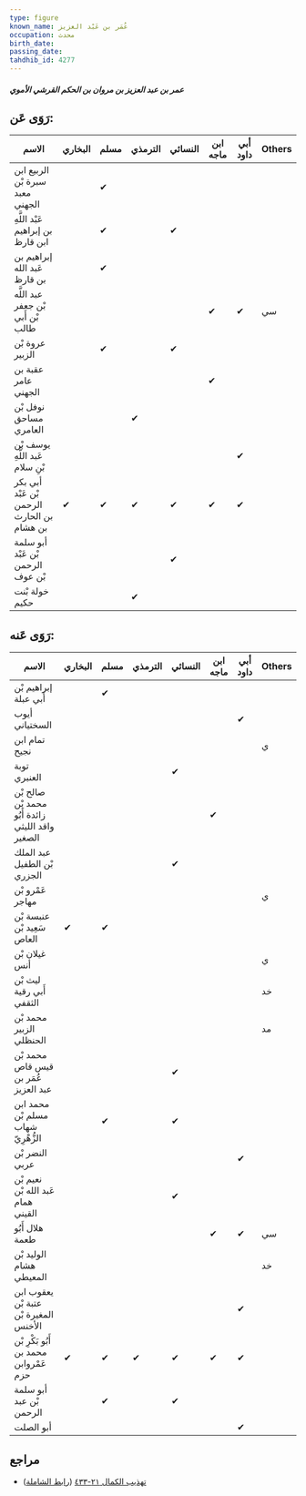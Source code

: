 ```yaml
---
type: figure
known_name: عُمَر بن عَبْد العزيز
occupation: محدث
birth_date:
passing_date:
tahdhib_id: 4277
---
```

##### عمر بن عبد العزيز بن مروان بن الحكم القرشي الأموي

## رَوَى عَن:
| الاسم                                      | البخاري | مسلم | الترمذي | النسائي | ابن ماجه | أبي داود | Others |
| ------------------------------------------ | ------- | ---- | ------- | ------- | -------- | -------- | ------ |
| الربيع ابن سبرة بْن معبد الجهني            |         | ✔    |         |         |          |          |        |
| عَبْد اللَّهِ بن إبراهيم ابن قارظ          |         | ✔    |         | ✔       |          |          |        |
| إبراهيم بن عَبد الله بن قارظ               |         | ✔    |         |         |          |          |        |
| عبد اللَّه بْن جعفر بْن أَبي طالب          |         |      |         |         | ✔        | ✔        | سي     |
| عروة بْن الزبير                            |         | ✔    |         | ✔       |          |          |        |
| عقبة بن عامر الجهني                        |         |      |         |         | ✔        |          |        |
| نوفل بْن مساحق العامري                     |         |      | ✔       |         |          |          |        |
| يوسف بْن عَبد اللَّهِ بْنِ سلام            |         |      |         |         |          | ✔        |        |
| أبي بكر بْن عَبْد الرحمن بن الحارث بن هشام | ✔       | ✔    | ✔       | ✔       | ✔        | ✔        |        |
| أبو سلمة بْن عَبْد الرحمن بْن عوف          |         |      |         | ✔       |          |          |        |
| خولة بْنت حكيم                             |         |      | ✔       |         |          |          |        |
## رَوَى عَنه:
| الاسم                                            | البخاري | مسلم | الترمذي | النسائي | ابن ماجه | أبي داود | Others |
| ------------------------------------------------ | ------- | ---- | ------- | ------- | -------- | -------- | ------ |
| إبراهيم بْن أَبي عبلة                            |         | ✔    |         |         |          |          |        |
| أيوب السختياني                                   |         |      |         |         |          | ✔        |        |
| تمام ابن نجيح                                    |         |      |         |         |          |          | ي      |
| توبة العنبري                                     |         |      |         | ✔       |          |          |        |
| صالح بْن محمد بْن زائدة أَبُو واقد الليثي الصغير |         |      |         |         | ✔        |          |        |
| عبد الملك بْن الطفيل الجزري                      |         |      |         | ✔       |          |          |        |
| عَمْرو بْن مهاجر                                 |         |      |         |         |          |          | ي      |
| عنبسة بْن سَعِيد بْن العاص                       | ✔       | ✔    |         |         |          |          |        |
| غيلان بْن أنس                                    |         |      |         |         |          |          | ي      |
| ليث بْن أَبي رقية الثقفي                         |         |      |         |         |          |          | خد     |
| محمد بْن الزبير الحنظلي                          |         |      |         |         |          |          | مد     |
| محمد بْن قيس قاص عُمَر بن عبد العزيز             |         |      |         | ✔       |          |          |        |
| محمد ابن مسلم بْن شهاب الزُّهْرِيّ               |         | ✔    |         | ✔       |          |          |        |
| النضر بْن عربي                                   |         |      |         |         |          | ✔        |        |
| نعيم بْن عَبد الله بْن همام القيني               |         |      |         | ✔       |          |          |        |
| هلال أَبُو طعمة                                  |         |      |         |         | ✔        | ✔        | سي     |
| الوليد بْن هشام المعيطي                          |         |      |         |         |          |          | خد     |
| يعقوب ابن عتبة بْن المغيرة بْن الأخنس            |         |      |         |         |          | ✔        |        |
| أَبُو بَكْرِ بْن محمد بن عَمْروابن حزم           | ✔       | ✔    | ✔       | ✔       | ✔        | ✔        |        |
| أبو سلمة بْن عبد الرحمن                          |         | ✔    |         | ✔       |          |          |        |
| أبو الصلت                                        |         |      |         |         |          | ✔        |        |
## مراجع
- [تهذيب الكمال ٢١-٤٣٣](obsidian://open?vault=Tahdhib-al-Kamal&file=Figures/٤٢٧٧-عمر%20بن%20عبد%20العزيز%20بن%20مروان%20بن%20الحكم%20القرشي%20الأموي) ([رابط الشاملة](https://shamela.ws/book/3722/11080))